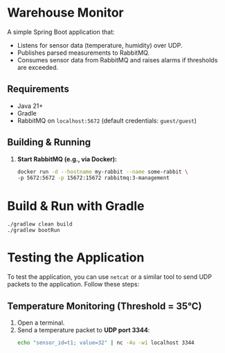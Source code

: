 # Warehouse Monitor

A simple Spring Boot application that:
- Listens for sensor data (temperature, humidity) over UDP.
- Publishes parsed measurements to RabbitMQ.
- Consumes sensor data from RabbitMQ and raises alarms if thresholds are exceeded.

## Requirements
- Java 21+
- Gradle
- RabbitMQ on `localhost:5672` (default credentials: `guest/guest`)

## Building & Running

1. **Start RabbitMQ (e.g., via Docker):**
   ```bash
   docker run -d --hostname my-rabbit --name some-rabbit \
   -p 5672:5672 -p 15672:15672 rabbitmq:3-management

# Build & Run with Gradle 
    ./gradlew clean build
    ./gradlew bootRun

# Testing the Application

To test the application, you can use `netcat` or a similar tool to send UDP packets to the application. Follow these steps:

## Temperature Monitoring (Threshold = 35°C)
1. Open a terminal.
2. Send a temperature packet to **UDP port 3344**:
   ```bash
   echo "sensor_id=t1; value=32" | nc -4u -w1 localhost 3344
